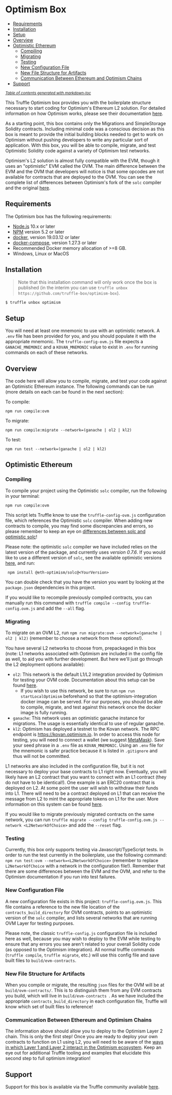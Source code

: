 # Optimism Box

- [Requirements](#requirements)
- [Installation](#installation)
- [Setup](#setup)
- [Overview](#overview)
- [Optimistic Ethereum](#optimistic-ethereum)
  * [Compiling](#compiling)
  * [Migrating](#migrating)
  * [Testing](#testing)
  * [New Configuration File](#new-configuration-file)
  * [New File Structure for Artifacts](#new-file-structure-for-artifacts)
  * [Communication Between Ethereum and Optimism Chains](#communication-between-ethereum-and-optimism-chains)
- [Support](#support)

<small><i><a href='http://ecotrust-canada.github.io/markdown-toc/'>Table of contents generated with markdown-toc</a></i></small>


This Truffle Optimism box provides you with the boilerplate structure necessary to start coding for Optimism's Ethereum L2 solution. For detailed information on how Optimism works, please see their documentation [here](http://community.optimism.io/docs/developers/integration.html#).

As a starting point, this box contains only the Migrations and SimpleStorage Solidity contracts. Including minimal code was a conscious decision as this box is meant to provide the initial building blocks needed to get to work on Optimism without pushing developers to write any particular sort of application. With this box, you will be able to compile, migrate, and test Optimistic Solidity code against a variety of Optimism test networks.

Optimism's L2 solution is almost fully compatible with the EVM, though it uses an "optimistic" EVM called the OVM. The main difference between the EVM and the OVM that developers will notice is that some opcodes are not available for contracts that are deployed to the OVM. You can see the complete list of differences between Optimism's fork of the `solc` compiler and the original [here](https://github.com/ethereum-optimism/solidity/compare/27d51765c0623c9f6aef7c00214e9fe705c331b1...develop-0.6).

## Requirements

The Optimism box has the following requirements:

- [Node.js](https://nodejs.org/) 10.x or later
- [NPM](https://docs.npmjs.com/cli/) version 5.2 or later
- [docker](https://docs.docker.com/get-docker/), version 19.03.12 or later
- [docker-compose](https://docs.docker.com/compose/install/), version 1.27.3 or later
- Recommended Docker memory allocation of >=8 GB.
- Windows, Linux or MacOS

## Installation

> Note that this installation command will only work once the box is published (in the interim you can use `truffle unbox https://github.com/truffle-box/optimism-box`).

```bash
$ truffle unbox optimism
```

## Setup

You will need at least one mnemonic to use with an optimistic network. A `.env` file has been provided for you, and you should populate it with the appropriate mnemonic. The `truffle-config-ovm.js` file expects a `GANACHE_MNEMONIC` and a `KOVAN_MNEMONIC` value to exist in `.env` for running commands on each of these networks.


## Overview

The code here will allow you to compile, migrate, and test your code against an Optimistic Ethereum instance. The following commands can be run (more details on each can be found in the next section):

 To compile:
 ```
 npm run compile:ovm
 ```

 To migrate:
 ```
 npm run compile:migrate --network=(ganache | ol2 | kl2)
 ```

 To test:
 ```
 npm run test --network=(ganache | ol2 | kl2)
 ```


## Optimistic Ethereum


### Compiling

To compile your project using the Optimistic `solc` compiler, run the following in your terminal:

```
npm run compile:ovm
```

This script lets Truffle know to use the `truffle-config-ovm.js` configuration file, which references the Optimistic `solc` compiler. When adding new contracts to compile, you may find some discrepancies and errors, so please remember to keep an eye on [differences between solc and optimistic solc](https://github.com/ethereum-optimism/solidity/compare/27d51765c0623c9f6aef7c00214e9fe705c331b1...develop-0.6)!

Please note: the optimistic `solc` compiler we have included relies on the latest version of the package, and currently uses *version 0.7.6*. If you would like to use a different version of `solc`, see the available optimistic versions [here](https://www.npmjs.com/package/@eth-optimism/solc), and run:

```
 npm install @eth-optimism/solc@<YourVersion>
 ```

You can double check that you have the version you want by looking at the `package.json` dependencies in this project.

If you would like to recompile previously compiled contracts, you can manually run this command with `truffle compile --config truffle-config.ovm.js` and add the `--all` flag.

### Migrating

To migrate on an OVM L2, run `npm run migrate:ovm --network=(ganache | ol2 | kl2)` (remember to choose a network from these options!).

You have several L2 networks to choose from, prepackaged in this box (note: L1 networks associated with Optimism are included in the config file as well, to aid you with further development. But here we'll just go through the L2 deployment options available):

- `ol2`: This network is the default L1/L2 integration provided by Optimism for testing your OVM code. Documentation about this setup can be found [here](https://github.com/ethereum-optimism/optimism-integration).
  * If you wish to use this network, be sure to run `npm run startLocalOptimism` beforehand so that the optimism-integration docker image can be served. For our purposes, you should be able to compile, migrate, and test against this network once the docker image is fully running.
- `ganache`: This network uses an optimistic ganache instance for migrations. The usage is essentially identical to use of regular ganache.
- `kl2`: Optimism has deployed a testnet to the Kovan network. The RPC endpoint is https://kovan.optimism.io. In order to access this node for testing, you will need to connect a wallet (we suggest [MetaMask](https://metamask.io/)). Save your seed phrase in a `.env` file as `KOVAN_MNEMONIC`. Using an `.env` file for the mnemonic is safer practice because it is listed in `.gitignore` and thus will not be committed.

L1 networks are also included in the configuration file, but it is not necessary to deploy your base contracts to L1 right now. Eventually, you will likely have an L2 contract that you want to connect with an L1 contract (they do not have to be identical!). One example is an ERC20 contract that is deployed on L2. At some point the user will wish to withdraw their funds into L1. There will need to be a contract deployed on L1 that can receive the message from L2 to mint the appropriate tokens on L1 for the user. More information on this system can be found [here](http://community.optimism.io/docs/developers/integration.html#bridging-l1-and-l2).

If you would like to migrate previously migrated contracts on the same network, you can run `truffle migrate --config truffle-config.ovm.js --network <L2NetworkOfChoice>` and add the `--reset` flag.

### Testing

Currently, this box only supports testing via Javascript/TypeScript tests. In order to run the test currently in the boilerplate, use the following command: `npm run test:ovm --network=<L2NetworkOfChoice>` (remember to replace `L2NetworkOfChoice` with a network in the configuration file!). Remember that there are some differences between the EVM and the OVM, and refer to the Optimism documentation if you run into test failures.

### New Configuration File

A new configuration file exists in this project: `truffle-config.ovm.js`. This file contains a reference to the new file location of the `contracts_build_directory` for OVM contracts, points to an optimistic version of the `solc` compiler, and lists several networks that are running OVM Layer for testing purposes.

Please note, the classic `truffle-config.js` configuration file is included here as well, because you may wish to deploy to the EVM while testing to ensure that any errors you see aren't related to your overall Solidity code (as opposed to the Optimism integration). All normal truffle commands (`truffle compile`, `truffle migrate`, etc.) will use this config file and save built files to `build/evm-contracts`.

### New File Structure for Artifacts

When you compile or migrate, the resulting `json` files for the OVM will be at `build/ovm-contracts/`. This is to distinguish them from any EVM contracts you build, which will live in `build/evm-contracts `. As we have included the appropriate `contracts_build_directory` in each configuration file, Truffle will know which set of built files to reference!

### Communication Between Ethereum and Optimism Chains

The information above should allow you to deploy to the Optimism Layer 2 chain. This is only the first step! Once you are ready to deploy your own contracts to function on L1 using L2, you will need to be aware of the [ways in which Layer 1 and Layer 2 interact in the Optimism ecosystem](http://community.optimism.io/docs/developers/integration.html#bridging-l1-and-l2). Keep an eye out for additional Truffle tooling and examples that elucidate this second step to full optimism integration!

## Support

Support for this box is available via the Truffle community available [here](https://www.trufflesuite.com/community).
